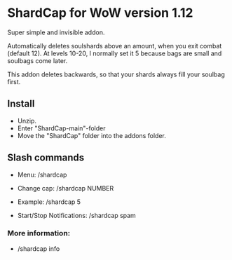 # ShardCap for WoW version 1.12

Super simple and invisible addon.

Automatically deletes soulshards above an amount, when you exit combat (default 12). At levels 10-20, I normally set it 5 because bags are small and soulbags come later. 



This addon deletes backwards, so that your shards always fill your soulbag first. 


## Install
- Unzip. 
- Enter "ShardCap-main"-folder
- Move the "ShardCap" folder into the addons folder. 

## Slash commands
- Menu: /shardcap    

- Change cap: /shardcap NUMBER

- Example: /shardcap 5
  
- Start/Stop Notifications: /shardcap spam

### More information: 

- /shardcap info

